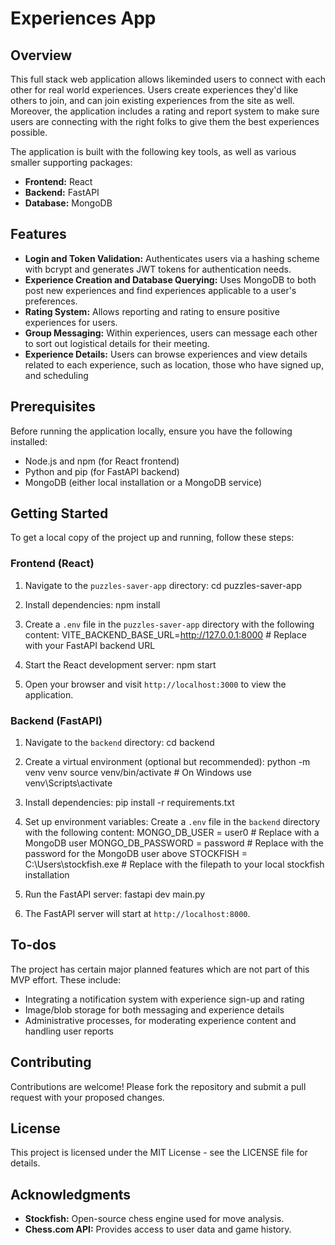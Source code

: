 # Experiences App

## Overview

This full stack web application allows likeminded users to connect with each other for real world experiences. Users create experiences they'd like others to join, and can join existing experiences from the site as well. 
Moreover, the application includes a rating and report system to make sure users are connecting with the right folks to give them the best experiences possible.

The application is built with the following key tools, as well as various smaller supporting packages:
- **Frontend:** React
- **Backend:** FastAPI
- **Database:** MongoDB

## Features

- **Login and Token Validation:** Authenticates users via a hashing scheme with bcrypt and generates JWT tokens for authentication needs.
- **Experience Creation and Database Querying:** Uses MongoDB to both post new experiences and find experiences applicable to a user's preferences.
- **Rating System:** Allows reporting and rating to ensure positive experiences for users.
- **Group Messaging:** Within experiences, users can message each other to sort out logistical details for their meeting.
- **Experience Details:** Users can browse experiences and view details related to each experience, such as location, those who have signed up, and scheduling

## Prerequisites

Before running the application locally, ensure you have the following installed:

- Node.js and npm (for React frontend)
- Python and pip (for FastAPI backend)
- MongoDB (either local installation or a MongoDB service)

## Getting Started

To get a local copy of the project up and running, follow these steps:

### Frontend (React)

1. Navigate to the `puzzles-saver-app` directory:
cd puzzles-saver-app

2. Install dependencies:
npm install

3. Create a `.env` file in the `puzzles-saver-app` directory with the following content:
VITE_BACKEND_BASE_URL=http://127.0.0.1:8000 # Replace with your FastAPI backend URL

5. Start the React development server:
npm start

5. Open your browser and visit `http://localhost:3000` to view the application.

### Backend (FastAPI)

1. Navigate to the `backend` directory:
cd backend

2. Create a virtual environment (optional but recommended):
python -m venv venv source venv/bin/activate # On Windows use venv\Scripts\activate

3. Install dependencies:
pip install -r requirements.txt

4. Set up environment variables:
Create a `.env` file in the `backend` directory with the following content:
MONGO_DB_USER = user0  # Replace with a MongoDB user
MONGO_DB_PASSWORD = password #  Replace with the password for the MongoDB user above
STOCKFISH = C:\Users\stockfish.exe  # Replace with the filepath to your local stockfish installation

5. Run the FastAPI server:
fastapi dev main.py

6. The FastAPI server will start at `http://localhost:8000`.

## To-dos

The project has certain major planned features which are not part of this MVP effort. These include:

- Integrating a notification system with experience sign-up and rating
- Image/blob storage for both messaging and experience details
- Administrative processes, for moderating experience content and handling user reports

## Contributing

Contributions are welcome! Please fork the repository and submit a pull request with your proposed changes.

## License

This project is licensed under the MIT License - see the LICENSE file for details.

## Acknowledgments

- **Stockfish:** Open-source chess engine used for move analysis.
- **Chess.com API:** Provides access to user data and game history.
